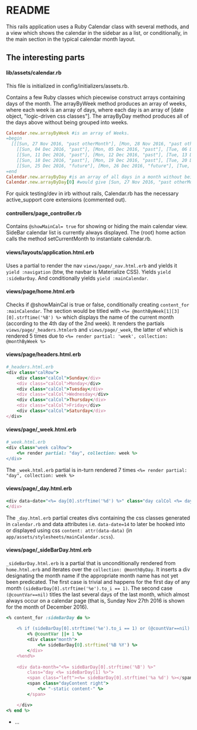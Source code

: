 # README
This rails application uses a Ruby Calendar class with several methods, and a view which shows the calendar in the sidebar as a list, or conditionally, in the main section in the typical calendar month layout. 

## The interesting parts
#### lib/assets/calendar.rb
This file is initialized in config/initializers/assets.rb.

Contains a few Ruby classes which piecewise construct arrays containing days of the month.
The arrayByWeek method produces an array of weeks, where each week is an array of days, where each day is an array of [date object, "logic-driven css classes"]. 
The arrayByDay method produces all of the days above without being grouped into weeks.
```Ruby 
Calendar.new.arrayByWeek #is an array of Weeks.
=begin 
  [[[Sun, 27 Nov 2016, "past otherMonth"], [Mon, 28 Nov 2016, "past otherMonth"], [Tue, 29 Nov 2016, "past otherMonth"], [Wed, 30 Nov 2016, "past otherMonth"], [Thu, 01 Dec 2016, "past"], [Fri, 02 Dec 2016, "past"], [Sat, 03 Dec 2016, "past"]],
    [[Sun, 04 Dec 2016, "past"], [Mon, 05 Dec 2016, "past"], [Tue, 06 Dec 2016, "past"], [Wed, 07 Dec 2016, "past"], [Thu, 08 Dec 2016, "past"], [Fri, 09 Dec 2016, "past"], [Sat, 10 Dec 2016, "past"]],
    [[Sun, 11 Dec 2016, "past"], [Mon, 12 Dec 2016, "past"], [Tue, 13 Dec 2016, "past"], [Wed, 14 Dec 2016, "past"], [Thu, 15 Dec 2016, "past"], [Fri, 16 Dec 2016, "past"], [Sat, 17 Dec 2016, "past"]],
    [[Sun, 18 Dec 2016, "past"], [Mon, 19 Dec 2016, "past"], [Tue, 20 Dec 2016, "past"], [Wed, 21 Dec 2016, "today"], [Thu, 22 Dec 2016, "future"], [Fri, 23 Dec 2016, "future"], [Sat, 24 Dec 2016, "future"]],
    [[Sun, 25 Dec 2016, "future"], [Mon, 26 Dec 2016, "future"], [Tue, 27 Dec 2016, "future"], [Wed, 28 Dec 2016, "future"], [Thu, 29 Dec 2016, "future"], [Fri, 30 Dec 2016, "future"], [Sat, 31 Dec 2016, "future"]]]
=end
Calendar.new.arrayByDay #is an array of all days in a month without being grouped into weeks.
Calendar.new.arrayByDay[0] #would give [Sun, 27 Nov 2016, "past otherMonth"]
```
For quick testing/dev in irb without rails, Calendar.rb has the necessary active_support core extensions (commented out).

#### controllers/page_controller.rb
Contains `@showMainCal= true` for showing or hiding the main calendar view. SideBar calendar list is currently always displayed. 
The (root) home action calls the method setCurrentMonth to instantiate calendar.rb.

#### views/layouts/application.html.erb
Uses a partial to render the nav `views/page/_nav.html.erb` and yields it `yield :navigation` (btw, the navbar is Materialize CSS).
  Yields `yield :sideBarDay`.
  And conditionally  yields `yield :mainCalendar`.

#### views/page/home.html.erb
Checks if @showMainCal is true or false, conditionally creating `content_for :mainCalendar`. The section would be titled with `<%= @monthByWeek[1][3][0].strftime('%B') %>` which displays the name of the current month (according to the 4th day of the 2nd week). It renders the partials `views/page/_headers.htmlerb` and `views/page/_week`, the latter of which is rendered 5 times due to `<%= render partial: 'week', collection: @monthByWeek %>`
#### views/page/headers.html.erb
```Ruby
#_headers.html.erb
<div class="calRow">
	<div class="calCol">Sunday</div>
	<div class="calCol">Monday</div>
	<div class="calCol">Tuesday</div>
	<div class="calCol">Wednesday</div>
	<div class="calCol">Thursday</div>
	<div class="calCol">Friday</div>
	<div class="calCol">Saturday</div>
</div>
```
#### views/page/_week.html.erb
```Ruby
#_week.html.erb
<div class="week calRow">
	<%= render partial: "day", collection: week %>
</div>
```
The `_week.html.erb` partial is in-turn rendered 7 times `<%= render partial: "day", collection: week %>`
#### views/page/_day.html.erb
```Ruby
<div data-date="<%= day[0].strftime('%d') %>" class="day calCol <%= day[1] %>">
</div>
```
The `_day.html.erb` partial creates divs containing the css classes generated in `calendar.rb` and data attributes i.e. `data-date=14` to later be hooked into or displayed using css `content: attr(data-data)` (in `app/assets/stylesheets/mainCalendar.scss`).
#### views/page/_sideBarDay.html.erb
`_sideBarDay.html.erb` is a partial that is unconditionally rendered from `home.html.erb` and iterates over the `collection: @monthByDay`. It inserts a div designating the month name if the appropriate month name has not yet been predicated. The first case is trivial and happens for the first day of any month `(sideBarDay[0].strftime('%e').to_i == 1)`. The second case `(@countVar==nil)` titles the last several days of the last month, which almost always occur on a calendar page (that is, Sunday Nov 27th 2016 is shown for the month of December 2016).
```Ruby
<% content_for :sideBarDay do %>
	
	<% if (sideBarDay[0].strftime('%e').to_i == 1) or (@countVar==nil)  %>
		<% @countVar ||= 1 %>
		<div class="month">
			<%= sideBarDay[0].strftime('%B %Y') %>
		</div>
	<%end%> 
	
	<div data-month="<%= sideBarDay[0].strftime('%B') %>" 
		class="day <%= sideBarDay[1] %>">
		<span class="left"><%= sideBarDay[0].strftime('%a %d') %></span>
		<span class="dayContent right">
			<%= "-static content-" %>
		</span>

	</div>
<% end %>
```


* ...
